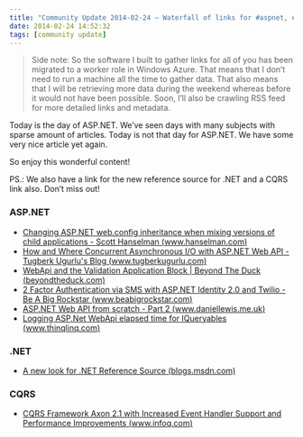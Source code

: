 ```yaml
---
title: "Community Update 2014-02-24 – Waterfall of links for #aspnet, #axon and #cqrs and new reference source for #dotnet"
date: 2014-02-24 14:52:32
tags: [community update]
---
```


> Side note: So the software I built to gather links for all of you has been migrated to a worker role in Windows Azure. That means that I don’t need to run a machine all the time to gather data. That also means that I will be retrieving more data during the weekend whereas before it would not have been possible. Soon, I’ll also be crawling RSS feed for more detailed links and metadata. 

Today is the day of ASP.NET. We’ve seen days with many subjects with sparse amount of articles. Today is not that day for ASP.NET. We have some very nice article yet again.

So enjoy this wonderful content!

PS.: We also have a link for the new reference source for .NET and a CQRS link also. Don’t miss out!

### ASP.NET

*   [Changing ASP.NET web.config inheritance when mixing versions of child applications - Scott Hanselman (www.hanselman.com)](http://www.hanselman.com/blog/ChangingASPNETWebconfigInheritanceWhenMixingVersionsOfChildApplications.aspx)
*   [How and Where Concurrent Asynchronous I/O with ASP.NET Web API - Tugberk Ugurlu's Blog (www.tugberkugurlu.com)](http://www.tugberkugurlu.com/archive/how-and-where-concurrent-asynchronous-io-with-asp-net-web-api)
*   [WebApi and the Validation Application Block | Beyond The Duck (beyondtheduck.com)](http://beyondtheduck.com/webapi-validation-application-block/)
*   [2 Factor Authentication via SMS with ASP.NET Identity 2.0 and Twilio - Be A Big Rockstar (www.beabigrockstar.com)](http://www.beabigrockstar.com/2-factor-authentication-via-sms-asp-net-identity-2-0-twilio/)
*   [ASP.NET Web API from scratch - Part 2 (www.daniellewis.me.uk)](http://www.daniellewis.me.uk/2014/02/22/asp-net-web-api-from-scratch-part-2/)
*   [Logging ASP.Net WebApi elapsed time for IQueryables (www.thinqlinq.com)](http://www.thinqlinq.com/Post.aspx/Title/Logging-ASP.Net-WebApi-elapsed-time-for-IQueryables) 

### .NET

*   [A new look for .NET Reference Source (blogs.msdn.com)](http://blogs.msdn.com/b/dotnet/archive/2014/02/24/a-new-look-for-net-reference-source.aspx) 

### CQRS

*   [CQRS Framework Axon 2.1 with Increased Event Handler Support and Performance Improvements (www.infoq.com)](http://www.infoq.com/news/2014/02/axon-framework-2-1)
